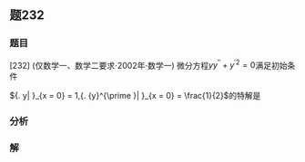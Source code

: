 ## 题232
### 题目
[232] (仅数学一、数学二要求$\cdot  {2002}$年$\cdot$数学一) 微分方程$y{y}^{\prime \prime } + {y}^{\prime 2} = 0$满足初始条件

${. y| }_{x = 0} = 1,{. {y}^{\prime }| }_{x = 0} = \frac{1}{2}$的特解是
### 分析

### 解